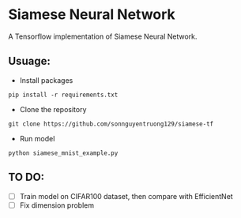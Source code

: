 # Siamese Neural Network
A Tensorflow implementation of Siamese Neural Network.
## Usuage:
- Install packages
```
pip install -r requirements.txt
```
- Clone the repository
```
git clone https://github.com/sonnguyentruong129/siamese-tf
```
- Run model
```
python siamese_mnist_example.py
```
## TO DO:
- [ ] Train model on CIFAR100 dataset, then compare with EfficientNet
- [ ] Fix dimension problem 
